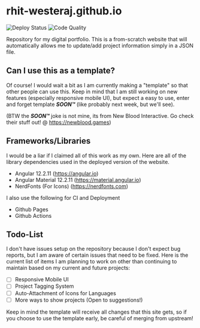 # rhit-westeraj.github.io

![Deploy Status](https://github.com/rhit-westeraj/rhit-westeraj.github.io/actions/workflows/deploy.yml/badge.svg?branch=deploy)
![Code Quality](https://github.com/rhit-westeraj/rhit-westeraj.github.io/actions/workflows/codeql-analysis.yml/badge.svg)

Repository for my digital portfolio. This is a from-scratch website that will automatically allows me to update/add project information simply in a JSON file.

## Can I use this as a template?

Of course! I would wait a bit as I am currently making a "template" so that other people can use this. Keep in mind that I am still working on new features (especially responsive mobile UI), but expect a easy to use, enter and forget template ***SOON&trade;*** (like probably next week, but we'll see).

(BTW the ***SOON&trade;*** joke is not mine, its from New Blood Interactive. Go check their stuff out! @ <https://newblood.games>)

## Frameworks/Libraries

I would be a liar if I claimed all of this work as my own. Here are all of the library dependencies used in the deployed version of the website.

- Angular 12.2.11 (<https://angular.io>)
- Angular Material 12.2.11 (<https://material.angular.io>)
- NerdFonts (For Icons) (<https://nerdfonts.com>)

I also use the following for CI and Deployment

- Github Pages
- Github Actions

## Todo-List

I don't have issues setup on the repository because I don't expect bug reports, but I am aware of certain issues that need to be fixed. Here is the current list of items I am planning to work on other than continuing to maintain based on my current and future projects:

- [ ] Responsive Mobile UI
- [ ] Project Tagging System
- [ ] Auto-Attachment of Icons for Languages
- [ ] More ways to show projects (Open to suggestions!)

Keep in mind the template will receive all changes that this site gets, so if you choose to use the template early, be careful of merging from upstream!
